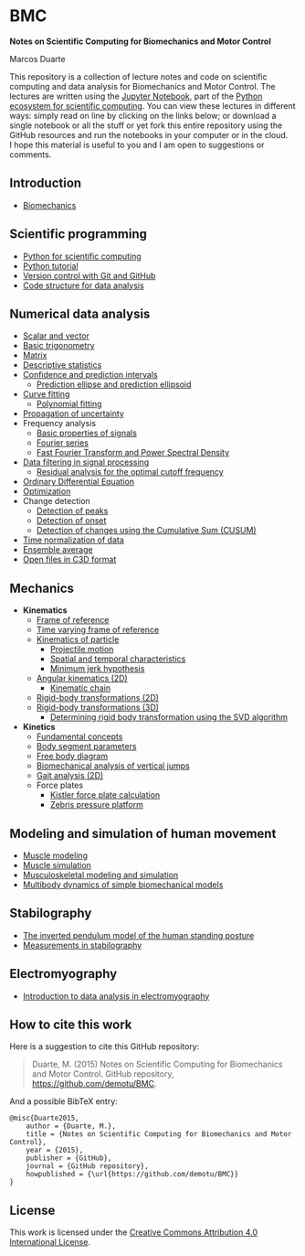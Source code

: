 BMC
===

**Notes on Scientific Computing for Biomechanics and Motor Control**

Marcos Duarte

This repository is a collection of lecture notes and code on scientific computing and data analysis for Biomechanics and Motor Control. The lectures are written using the [Jupyter Notebook](http://jupyter.org/), part of the [Python ecosystem for scientific computing]( http://scipy.org/). You can view these lectures in different ways: simply read on line by clicking on the links below; or download a single notebook or all the stuff or yet fork this entire repository using the GitHub resources and run the notebooks in your computer or in the cloud.  
I hope this material is useful to you and I am open to suggestions or comments. 

Introduction
------------
- [Biomechanics](http://nbviewer.jupyter.org/github/demotu/BMC/blob/master/notebooks/Biomechanics.ipynb)

Scientific programming
----------------------
- [Python for scientific computing](http://nbviewer.jupyter.org/github/demotu/BMC/blob/master/notebooks/PythonForScientificComputing.ipynb)  
- [Python tutorial](http://nbviewer.jupyter.org/github/demotu/BMC/blob/master/notebooks/PythonTutorial.ipynb)
- [Version control with Git and GitHub](http://nbviewer.jupyter.org/github/demotu/BMC/blob/master/notebooks/VersionControlGitGitHub.ipynb)
- [Code structure for data analysis](http://nbviewer.jupyter.org/github/demotu/BMC/blob/master/notebooks/CodeStructure.ipynb)

Numerical data analysis
-----------------------
- [Scalar and vector](http://nbviewer.jupyter.org/github/demotu/BMC/blob/master/notebooks/ScalarVector.ipynb)
- [Basic trigonometry](http://nbviewer.jupyter.org/github/demotu/BMC/blob/master/notebooks/TrigonometryBasics.ipynb)
- [Matrix](http://nbviewer.jupyter.org/github/demotu/BMC/blob/master/notebooks/Matrix.ipynb)  
- [Descriptive statistics](http://nbviewer.jupyter.org/github/demotu/BMC/blob/master/notebooks/Statistics-Descriptive.ipynb)  
- [Confidence and prediction intervals](http://nbviewer.jupyter.org/github/demotu/BMC/blob/master/notebooks/ConfidencePredictionIntervals.ipynb)
  + [Prediction ellipse and prediction ellipsoid](http://nbviewer.jupyter.org/github/demotu/BMC/blob/master/notebooks/PredictionEllipseEllipsoid.ipynb)
- [Curve fitting](http://nbviewer.jupyter.org/github/demotu/BMC/blob/master/notebooks/CurveFitting.ipynb)
  + [Polynomial fitting](http://nbviewer.jupyter.org/github/demotu/BMC/blob/master/notebooks/PolynomialFitting.ipynb)
- [Propagation of uncertainty](http://nbviewer.jupyter.org/github/demotu/BMC/blob/master/notebooks/Propagation%20of%20uncertainty.ipynb)
- Frequency analysis  
  + [Basic properties of signals](http://nbviewer.jupyter.org/github/demotu/BMC/blob/master/notebooks/SignalBasicProperties.ipynb)
  + [Fourier series](http://nbviewer.jupyter.org/github/demotu/BMC/blob/master/notebooks/FourierSeries.ipynb)
  + [Fast Fourier Transform and Power Spectral Density](http://nbviewer.jupyter.org/github/demotu/BMC/blob/master/notebooks/FFTandPSD.ipynb)
- [Data filtering in signal processing](http://nbviewer.jupyter.org/github/demotu/BMC/blob/master/notebooks/DataFiltering.ipynb)
  + [Residual analysis for the optimal cutoff frequency](http://nbviewer.jupyter.org/github/demotu/BMC/blob/master/notebooks/ResidualAnalysis.ipynb)  
- [Ordinary Differential Equation](http://nbviewer.jupyter.org/github/demotu/BMC/blob/master/notebooks/OrdinaryDifferentialEquation.ipynb)  
- [Optimization](http://nbviewer.jupyter.org/github/demotu/BMC/blob/master/notebooks/Optimization.ipynb)  
- Change detection  
  + [Detection of peaks](http://nbviewer.jupyter.org/github/demotu/BMC/blob/master/notebooks/DetectPeaks.ipynb) 
  + [Detection of onset](http://nbviewer.jupyter.org/github/demotu/BMC/blob/master/notebooks/DetectOnset.ipynb)  
  + [Detection of changes using the Cumulative Sum (CUSUM)](http://nbviewer.jupyter.org/github/demotu/BMC/blob/master/notebooks/DetectCUSUM.ipynb)
- [Time normalization of data](http://nbviewer.jupyter.org/github/demotu/BMC/blob/master/notebooks/TimeNormalization.ipynb) 
- [Ensemble average](http://nbviewer.jupyter.org/github/demotu/BMC/blob/master/notebooks/EnsembleAverage.ipynb)
- [Open files in C3D format](http://nbviewer.jupyter.org/github/demotu/BMC/blob/master/notebooks/OpenC3Dfile.ipynb)

Mechanics
---------
- **Kinematics**
  + [Frame of reference](http://nbviewer.jupyter.org/github/demotu/BMC/blob/master/notebooks/ReferenceFrame.ipynb)
  + [Time varying frame of reference](http://nbviewer.jupyter.org/github/rnwatanabe/BMC/blob/master/notebooks/Time-varying%20frames.ipynb)
  + [Kinematics of particle](http://nbviewer.jupyter.org/github/demotu/BMC/blob/master/notebooks/KinematicsParticle.ipynb)   
    - [Projectile motion](http://nbviewer.jupyter.org/github/demotu/BMC/blob/master/notebooks/ProjectileMotion.ipynb) 
    - [Spatial and temporal characteristics](http://nbviewer.jupyter.org/github/demotu/BMC/blob/master/notebooks/SpatialTemporalCharacteristcs.ipynb)  
    - [Minimum jerk hypothesis](http://nbviewer.jupyter.org/github/demotu/BMC/blob/master/notebooks/MinimumJerkHypothesis.ipynb)  
  + [Angular kinematics (2D)](http://nbviewer.jupyter.org/github/demotu/BMC/blob/master/notebooks/KinematicsAngular2D.ipynb)  
    - [Kinematic chain](http://nbviewer.jupyter.org/github/demotu/BMC/blob/master/notebooks/KinematicChain.ipynb) 
  + [Rigid-body transformations (2D)](http://nbviewer.jupyter.org/github/demotu/BMC/blob/master/notebooks/Transformation2D.ipynb)   
  + [Rigid-body transformations (3D)](http://nbviewer.jupyter.org/github/demotu/BMC/blob/master/notebooks/Transformation3D.ipynb)
    - [Determining rigid body transformation using the SVD algorithm](http://nbviewer.jupyter.org/github/demotu/BMC/blob/master/notebooks/SVDalgorithm.ipynb)
- **Kinetics**
  + [Fundamental concepts](http://nbviewer.jupyter.org/github/demotu/BMC/blob/master/notebooks/KineticsFundamentalConcepts.ipynb)
  + [Body segment parameters](http://nbviewer.jupyter.org/github/demotu/BMC/blob/master/notebooks/BodySegmentParameters.ipynb)
  + [Free body diagram](http://nbviewer.jupyter.org/github/demotu/BMC/blob/master/notebooks/FreeBodyDiagram.ipynb)
  + [Biomechanical analysis of vertical jumps](http://nbviewer.jupyter.org/github/demotu/BMC/blob/master/notebooks/VerticalJump.ipynb)
  + [Gait analysis (2D)](http://nbviewer.jupyter.org/github/demotu/BMC/blob/master/notebooks/GaitAnalysis2D.ipynb)
  + Force plates
    - [Kistler force plate calculation](http://nbviewer.jupyter.org/github/demotu/BMC/blob/master/notebooks/KistlerForcePlateCalculation.ipynb)
    - [Zebris pressure platform](http://nbviewer.jupyter.org/github/demotu/BMC/blob/master/notebooks/ReadZebrisPressurePlatformASCIIfiles.ipynb)

Modeling and simulation of human movement
-----------------------------------------
- [Muscle modeling](http://nbviewer.jupyter.org/github/demotu/BMC/blob/master/notebooks/MuscleModeling.ipynb)  
- [Muscle simulation](http://nbviewer.jupyter.org/github/demotu/BMC/blob/master/notebooks/MuscleSimulation.ipynb)  
- [Musculoskeletal modeling and simulation](http://nbviewer.jupyter.org/github/demotu/BMC/blob/master/notebooks/MusculoskeletaModelingSimulation.ipynb)
- [Multibody dynamics of simple biomechanical models](http://nbviewer.jupyter.org/github/demotu/BMC/blob/master/notebooks/MultibodyDynamics.ipynb)

Stabilography
-------------
- [The inverted pendulum model of the human standing posture](http://nbviewer.jupyter.org/github/demotu/BMC/blob/master/notebooks/IP_Model.ipynb)
- [Measurements in stabilography](http://nbviewer.jupyter.org/github/demotu/BMC/blob/master/notebooks/Stabilography.ipynb)

Electromyography
---------------
- [Introduction to data analysis in electromyography](http://nbviewer.jupyter.org/github/demotu/BMC/blob/master/notebooks/Electromyography.ipynb)

How to cite this work
---------------------

Here is a suggestion to cite this GitHub repository:

> Duarte, M. (2015) Notes on Scientific Computing for Biomechanics and Motor Control. GitHub repository, https://github.com/demotu/BMC.

And a possible BibTeX entry:
```
@misc{Duarte2015,  
    author = {Duarte, M.},  
    title = {Notes on Scientific Computing for Biomechanics and Motor Control},  
    year = {2015},  
    publisher = {GitHub},  
    journal = {GitHub repository},  
    howpublished = {\url{https://github.com/demotu/BMC}}  
}  
```
License
-------
This work is licensed under the [Creative Commons Attribution 4.0 International License](http://creativecommons.org/licenses/by/4.0/).

